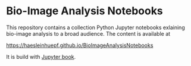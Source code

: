 # Bio-Image Analysis Notebooks

This repository contains a collection Python Jupyter notebooks exlaining bio-image analysis to a broad audience. The content is available at

https://haesleinhuepf.github.io/BioImageAnalysisNotebooks

It is build with [Jupyter book](https://jupyterbook.org/intro.html).

